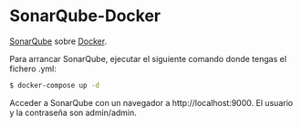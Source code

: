 # SonarQube-Docker

[SonarQube](https://www.sonarqube.org/) sobre [Docker](https://www.docker.com/).

Para arrancar SonarQube, ejecutar el siguiente comando donde tengas el fichero .yml:
```sh
$ docker-compose up -d
```

Acceder a SonarQube con un navegador a http://localhost:9000. El usuario y la contraseña son admin/admin.
